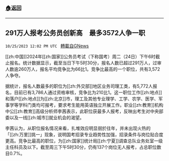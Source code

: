 ###  [:house:返回](README.md)
---


## 291万人报考公务员创新高　最多3572人争一职
`10/25/2023 12:02 PM UTC ` [轉載自GNews](https://gnews.org/articles/1879028)

[[zh:中国]]2024年[[zh:国家]]公务员考试（下称国考）周二（24日）下午6时截止报名。统计数据显示，截至当日下午5时30分，报名人数已超过291万人，过审人数逾260万人，报名平均竞争比为66比1。竞争比最高的一个职位，共有3,572人争夺。

据统计，报名人数最多的职位为[[zh:外交部]]地区业务司理工类，有5,772人报名，目前已有3,786人通过资格审核，竞争比为210比1。这一职位工作[[zh:地点]]和落户[[zh:地点]]为[[zh:北京]]市，理工及其他专业理学、工学、农学、医学、军事学等学科门类均可报考，要求考生能用英语独立开展工作。职业[[zh:教育]]机构中公[[zh:教育]]高级分析师李茜表示，此职位获最多人报考，反映出考生对中央部委以及一线[[zh:城市]]就业机会的渴望。

李茜认为，从职位报名情况来看，扎堆效应明显弱於往年，并未出现火热的「[[zh:万里]]挑一」现象，说明国考招录专业趋势性加强，招录条件与岗位贴合度更高。竞争比最高的职位，为[[zh:国家]]统计局[[zh:宁夏]]调查总队业务处室一级主任科员及以下。截至周三下午5时30分，仍有137个岗位无人报考，占总职位数目0.7%。
